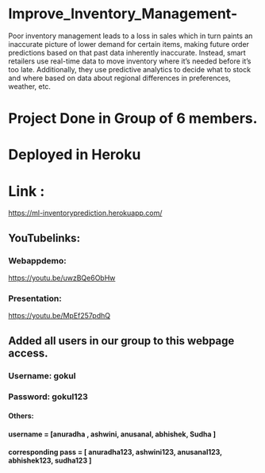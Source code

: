 # Improve_Inventory_Management-
Poor inventory management leads to a loss in sales which in turn paints an inaccurate picture of lower demand for certain items, making future order predictions based on that past data inherently inaccurate. Instead, smart retailers use real-time data to move inventory where it’s needed before it’s too late. Additionally, they use predictive analytics to decide what to stock and where based on data about regional differences in preferences, weather, etc.
# Project Done in Group of 6 members.
# Deployed in Heroku
# Link :
https://ml-inventoryprediction.herokuapp.com/

## YouTubelinks:
### Webappdemo:
https://youtu.be/uwzBQe6ObHw

### Presentation:
https://youtu.be/MpEf257pdhQ

## Added all users in our group to this webpage access.
### Username: gokul
### Password: gokul123
#### Others:
#### username = [anuradha , ashwini, anusanal, abhishek, Sudha ]
#### corresponding pass = [ anuradha123, ashwini123, anusanal123, abhishek123, sudha123 ]

